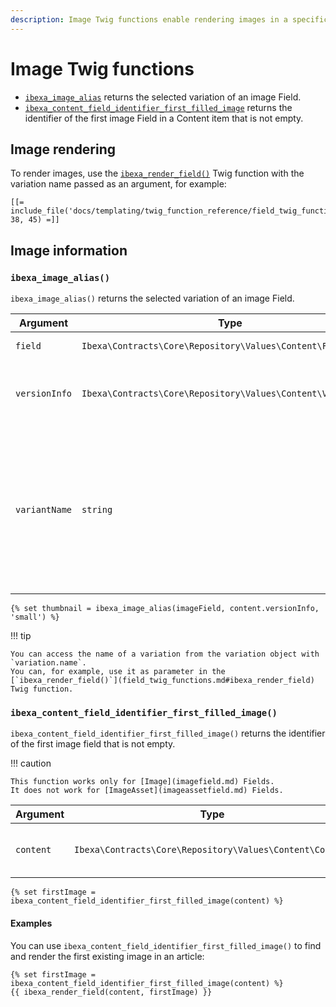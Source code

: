 ```yaml
---
description: Image Twig functions enable rendering images in a specific variation.
---
```


# Image Twig functions

- [`ibexa_image_alias`](#ibexa_image_alias) returns the selected variation of an image Field.
- [`ibexa_content_field_identifier_first_filled_image`](#ibexa_content_field_identifier_first_filled_image) returns the identifier of the first image Field in a Content item that is not empty.

## Image rendering

To render images, use the [`ibexa_render_field()`](field_twig_functions.md#ibexa_render_field) Twig function
with the variation name passed as an argument, for example:

``` html+twig
[[= include_file('docs/templating/twig_function_reference/field_twig_functions.md', 38, 45) =]]
```

## Image information

### `ibexa_image_alias()`

`ibexa_image_alias()` returns the selected variation of an image Field.

| Argument | Type | Description |
|-----|-----|-----|
| `field` | `Ibexa\Contracts\Core\Repository\Values\Content\Field` | The image Field. |
| `versionInfo` | `Ibexa\Contracts\Core\Repository\Values\Content\VersionInfo` | The VersionInfo that the Field belongs to. |
| `variantName` | `string` | Name of the image variation to be used. To display the original image variation, use `original` as the variation name. |

``` html+twig
{% set thumbnail = ibexa_image_alias(imageField, content.versionInfo, 'small') %}
```

!!! tip

    You can access the name of a variation from the variation object with `variation.name`.
    You can, for example, use it as parameter in the
    [`ibexa_render_field()`](field_twig_functions.md#ibexa_render_field) Twig function.

### `ibexa_content_field_identifier_first_filled_image()`

`ibexa_content_field_identifier_first_filled_image()` returns the identifier of the first image field that is not empty.

!!! caution

    This function works only for [Image](imagefield.md) Fields.
    It does not work for [ImageAsset](imageassetfield.md) Fields.

| Argument | Type | Description |
| ------ |----- | ----- |
| `content` | `Ibexa\Contracts\Core\Repository\Values\Content\Content` | Content item to display the image for. |

``` html+twig
{% set firstImage = ibexa_content_field_identifier_first_filled_image(content) %}
```

#### Examples

You can use `ibexa_content_field_identifier_first_filled_image()`
to find and render the first existing image in an article:

``` html+twig
{% set firstImage = ibexa_content_field_identifier_first_filled_image(content) %}
{{ ibexa_render_field(content, firstImage) }}
```
